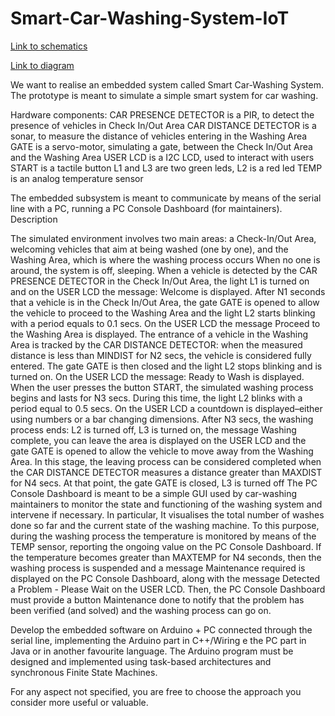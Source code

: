 # Smart-Car-Washing-System-IoT

[Link to schematics](https://www.tinkercad.com/things/f70YHBy9Smm-assignment-2?sharecode=Qky5-qFBu0J0ZiFTgNouhOSUMISXsa-nNM_OSuO9-2k)

[Link to diagram](https://lucid.app/lucidchart/5a9f6e87-3f6f-4bd8-887e-7e449b729c18/edit?invitationId=inv_421cef2f-60e6-4f72-8690-d0ec44e2a91e)

We want to realise an embedded system called Smart Car-Washing System. The prototype  is meant to simulate a simple smart system for car washing.


Hardware components:
CAR PRESENCE DETECTOR is a PIR, to detect the presence of vehicles in Check In/Out Area
CAR DISTANCE DETECTOR is a sonar, to measure the distance of vehicles entering in the Washing Area
GATE is a servo-motor, simulating a gate, between the Check In/Out Area and the Washing Area 
USER LCD is a I2C LCD, used to interact with users
START is a tactile button
L1 and L3 are two green leds, L2 is a red led
TEMP is an analog temperature sensor 

The embedded subsystem is meant to communicate by means of the serial line with a PC, running a PC Console Dashboard (for maintainers).
Description

The simulated environment involves two main areas: 
a Check-In/Out Area, welcoming  vehicles that aim at being washed (one by one), and 
the Washing Area, which is where the washing process occurs
When no one is around, the system is off, sleeping.
When a vehicle is detected by the CAR PRESENCE DETECTOR in the Check In/Out Area, the light L1 is turned on and on the USER LCD the message: Welcome is displayed.
After N1 seconds that a vehicle is in the Check In/Out Area, the gate GATE is opened to allow the vehicle to proceed to the Washing Area and the light L2 starts blinking with a period equals to 0.1 secs.  On the USER LCD the message Proceed to the Washing Area is displayed.
The entrance of a vehicle in the Washing Area is tracked by the CAR DISTANCE DETECTOR: when the measured distance is less than MINDIST for N2 secs, the vehicle is considered fully entered. The gate GATE is then closed and the light L2 stops blinking and is turned on.  On the USER LCD the message: Ready to Wash is displayed.
When the user presses the button START, the simulated washing process begins and lasts for N3 secs. During this time, the light L2 blinks with a period equal to 0.5 secs. On the USER LCD a countdown is displayed–either using numbers or a bar changing dimensions.
After N3 secs, the washing process ends: L2 is turned off, L3 is turned on, the message Washing complete, you can leave the area  is displayed on the USER LCD and the gate GATE is opened to allow the vehicle to move away from the Washing Area.  In this stage, the leaving process can be considered completed when the CAR DISTANCE DETECTOR measures a distance greater than MAXDIST for N4 secs. At that point, the gate GATE is closed, L3 is turned off
The PC Console Dashboard is meant to be a simple GUI used by car-washing maintainers  to monitor the state and functioning of the washing system and intervene if necessary. 
In particular, It visualises the total number of washes done so far and  the current state of the washing machine. To this purpose, during the washing process the temperature is monitored by means of the TEMP sensor, reporting  the ongoing value on the PC Console Dashboard. 
 If the temperature becomes greater than MAXTEMP for N4 seconds, then the washing process  is suspended and a message Maintenance required is displayed on the PC Console Dashboard, along with the message  Detected a Problem - Please Wait on the USER LCD. 
Then, the PC Console Dashboard must provide a button Maintenance done to notify that the problem has been verified (and solved)  and the washing process can go on.



Develop the embedded software on Arduino + PC connected through the serial line, implementing the Arduino part in C++/Wiring e the PC part in Java or in another favourite language.  The Arduino program must be designed and implemented using task-based architectures and synchronous Finite State Machines.

For any aspect not specified, you are free to choose the approach you consider more useful or valuable.
